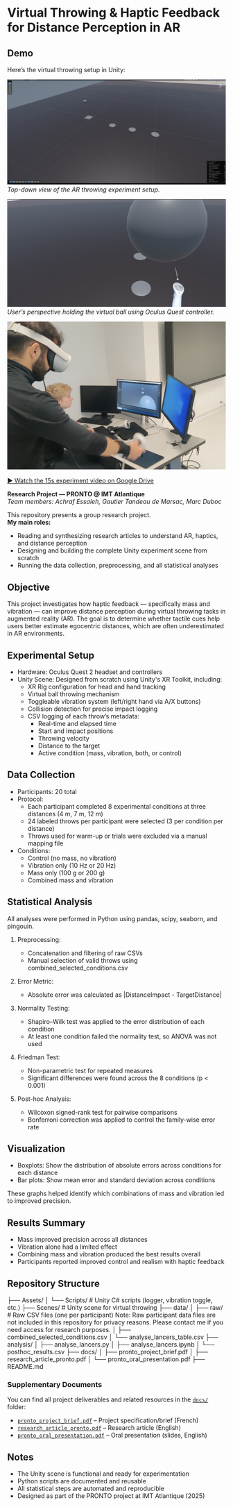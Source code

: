 # Virtual Throwing & Haptic Feedback for Distance Perception in AR
## Demo

Here’s the virtual throwing setup in Unity:

![Top view of the Unity scene](images/scene1.png)
*Top-down view of the AR throwing experiment setup.*

![First-person view with the controller](images/scenevu2.png)
*User’s perspective holding the virtual ball using Oculus Quest controller.*


![Live experiment: VR throwing task with haptic bracelet and Unity scene (IMT Atlantique, 2025)](images/demo_throwing_real_setup.png)

[▶️ Watch the 15s experiment video on Google Drive](https://drive.google.com/drive/folders/1azJ6gl1GO33FbOFV-vRY1kKtFGCWoRXl?usp=share_link)


**Research Project — PRONTO @ IMT Atlantique**  
*Team members: Achraf Essaleh, Gautier Tandeau de Marsac, Marc Duboc*

This repository presents a group research project.  
**My main roles:**  
- Reading and synthesizing research articles to understand AR, haptics, and distance perception  
- Designing and building the complete Unity experiment scene from scratch  
- Running the data collection, preprocessing, and all statistical analyses  

## Objective

This project investigates how haptic feedback — specifically mass and vibration — can improve distance perception during virtual throwing tasks in augmented reality (AR). The goal is to determine whether tactile cues help users better estimate egocentric distances, which are often underestimated in AR environments.


## Experimental Setup

- Hardware: Oculus Quest 2 headset and controllers
- Unity Scene: Designed from scratch using Unity's XR Toolkit, including:
  - XR Rig configuration for head and hand tracking
  - Virtual ball throwing mechanism
  - Toggleable vibration system (left/right hand via A/X buttons)
  - Collision detection for precise impact logging
  - CSV logging of each throw’s metadata:
    - Real-time and elapsed time
    - Start and impact positions
    - Throwing velocity
    - Distance to the target
    - Active condition (mass, vibration, both, or control)

## Data Collection

- Participants: 20 total
- Protocol:
  - Each participant completed 8 experimental conditions at three distances (4 m, 7 m, 12 m)
  - 24 labeled throws per participant were selected (3 per condition per distance)
  - Throws used for warm-up or trials were excluded via a manual mapping file
- Conditions:
  - Control (no mass, no vibration)
  - Vibration only (10 Hz or 20 Hz)
  - Mass only (100 g or 200 g)
  - Combined mass and vibration

## Statistical Analysis

All analyses were performed in Python using pandas, scipy, seaborn, and pingouin.

1. Preprocessing:
   - Concatenation and filtering of raw CSVs
   - Manual selection of valid throws using combined_selected_conditions.csv

2. Error Metric:
   - Absolute error was calculated as |DistanceImpact - TargetDistance|

3. Normality Testing:
   - Shapiro–Wilk test was applied to the error distribution of each condition
   - At least one condition failed the normality test, so ANOVA was not used

4. Friedman Test:
   - Non-parametric test for repeated measures
   - Significant differences were found across the 8 conditions (p < 0.001)

5. Post-hoc Analysis:
   - Wilcoxon signed-rank test for pairwise comparisons
   - Bonferroni correction was applied to control the family-wise error rate

## Visualization

- Boxplots: Show the distribution of absolute errors across conditions for each distance
- Bar plots: Show mean error and standard deviation across conditions

These graphs helped identify which combinations of mass and vibration led to improved precision.

## Results Summary

- Mass improved precision across all distances
- Vibration alone had a limited effect
- Combining mass and vibration produced the best results overall
- Participants reported improved control and realism with haptic feedback

## Repository Structure

├── Assets/
│   └── Scripts/              # Unity C# scripts (logger, vibration toggle, etc.)
├── Scenes/                   # Unity scene for virtual throwing
├── data/
│   ├── raw/                  # Raw CSV files (one per participant) Note: Raw participant data files are not included in this repository for privacy reasons. Please contact me if you need access for research purposes.
│   ├── combined_selected_conditions.csv
│   └── analyse_lancers_table.csv
├── analysis/
│   ├── analyse_lancers.py
│   ├── analyse_lancers.ipynb
│   └── posthoc_results.csv
├── docs/
│   ├── pronto_project_brief.pdf
│   ├── research_article_pronto.pdf
│   └── pronto_oral_presentation.pdf
├── README.md


### Supplementary Documents

You can find all project deliverables and related resources in the [`docs/`](docs/) folder:

- [`pronto_project_brief.pdf`](docs/pronto_project_brief.pdf) – Project specification/brief (French)
- [`research_article_pronto.pdf`](docs/research_article_pronto.pdf) – Research article (English)
- [`pronto_oral_presentation.pdf`](docs/pronto_oral_presentation.pdf) – Oral presentation (slides, English)

## Notes

- The Unity scene is functional and ready for experimentation
- Python scripts are documented and reusable
- All statistical steps are automated and reproducible
- Designed as part of the PRONTO project at IMT Atlantique (2025)
